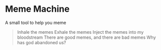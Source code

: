 # Meme Machine
A small tool to help you meme

> Inhale the memes
> Exhale the memes
> Inject the memes into my bloodstream
> There are good memes, and there are bad memes
> Why has god abandoned us?